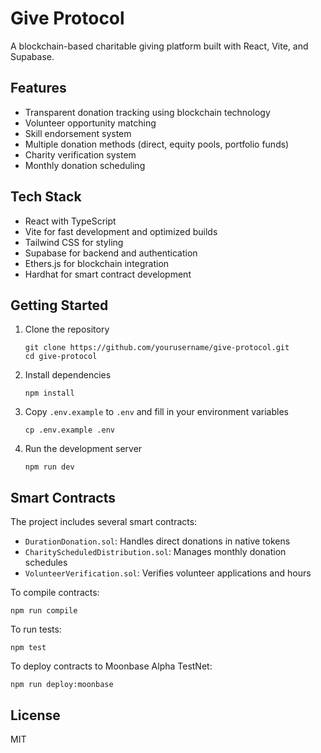 # Give Protocol

A blockchain-based charitable giving platform built with React, Vite, and Supabase.

## Features

- Transparent donation tracking using blockchain technology
- Volunteer opportunity matching
- Skill endorsement system
- Multiple donation methods (direct, equity pools, portfolio funds)
- Charity verification system
- Monthly donation scheduling

## Tech Stack

- React with TypeScript
- Vite for fast development and optimized builds
- Tailwind CSS for styling
- Supabase for backend and authentication
- Ethers.js for blockchain integration
- Hardhat for smart contract development

## Getting Started

1. Clone the repository
   ```
   git clone https://github.com/yourusername/give-protocol.git
   cd give-protocol
   ```

2. Install dependencies
   ```
   npm install
   ```

3. Copy `.env.example` to `.env` and fill in your environment variables
   ```
   cp .env.example .env
   ```

4. Run the development server
   ```
   npm run dev
   ```

## Smart Contracts

The project includes several smart contracts:

- `DurationDonation.sol`: Handles direct donations in native tokens
- `CharityScheduledDistribution.sol`: Manages monthly donation schedules
- `VolunteerVerification.sol`: Verifies volunteer applications and hours

To compile contracts:
```
npm run compile
```

To run tests:
```
npm test
```

To deploy contracts to Moonbase Alpha TestNet:
```
npm run deploy:moonbase
```

## License

MIT
